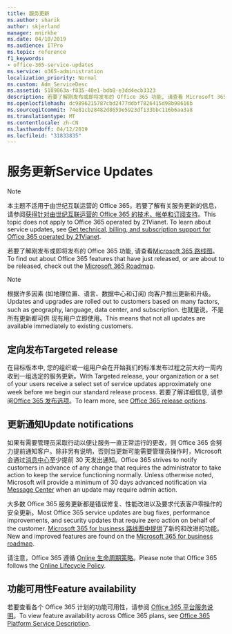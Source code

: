 ```yaml
---
title: 服务更新
ms.author: sharik
author: skjerland
manager: mnirkhe
ms.date: 04/10/2019
ms.audience: ITPro
ms.topic: reference
f1_keywords:
- office-365-service-updates
ms.service: o365-administration
localization_priority: Normal
ms.custom: Adm_ServiceDesc
ms.assetid: 5189063a-f835-40e1-bdb8-e3dd4ecb3323
description: 若要了解刚发布或即将发布的 Office 365 功能, 请查看 Microsoft 365 路线图。
ms.openlocfilehash: dc9896215787cbd2477ddbf7826415d98b98616b
ms.sourcegitcommit: 74e81cb28482d8659e5923df133bbc116b6aa3a8
ms.translationtype: MT
ms.contentlocale: zh-CN
ms.lasthandoff: 04/12/2019
ms.locfileid: "31833835"
---
```

# <a name="service-updates"></a><span data-ttu-id="1b8a0-103">服务更新</span><span class="sxs-lookup"><span data-stu-id="1b8a0-103">Service Updates</span></span>

> [!NOTE]
> <span data-ttu-id="1b8a0-p101">本主题不适用于由世纪互联运营的 Office 365。若要了解有关服务更新的信息，请参阅[获得针对由世纪互联运营的 Office 365 的技术、帐单和订阅支持](http://go.microsoft.com/fwlink/?LinkID=733350&amp;clcid=0x409)。</span><span class="sxs-lookup"><span data-stu-id="1b8a0-p101">This topic does not apply to Office 365 operated by 21Vianet. To learn about service updates, see [Get technical, billing, and subscription support for Office 365 operated by 21Vianet](http://go.microsoft.com/fwlink/?LinkID=733350&amp;clcid=0x409).</span></span> 
  
<span data-ttu-id="1b8a0-106">若要了解刚发布或即将发布的 Office 365 功能, 请查看[Microsoft 365 路线图](https://go.microsoft.com/fwlink/?LinkId=509914)。</span><span class="sxs-lookup"><span data-stu-id="1b8a0-106">To find out about Office 365 features that have just released, or are about to be released, check out the [Microsoft 365 Roadmap](https://go.microsoft.com/fwlink/?LinkId=509914).</span></span>
  
> [!NOTE]
> <span data-ttu-id="1b8a0-107">根据许多因素 (如地理位置、语言、数据中心和订阅) 向客户推出更新和升级。</span><span class="sxs-lookup"><span data-stu-id="1b8a0-107">Updates and upgrades are rolled out to customers based on many factors, such as geography, language, data center, and subscription.</span></span> <span data-ttu-id="1b8a0-108">也就是说，不是所有更新都可供 现有用户立即使用。</span><span class="sxs-lookup"><span data-stu-id="1b8a0-108">This means that not all updates are available immediately to existing customers.</span></span> 
  
## <a name="targeted-release"></a><span data-ttu-id="1b8a0-109">定向发布</span><span class="sxs-lookup"><span data-stu-id="1b8a0-109">Targeted release</span></span>

<span data-ttu-id="1b8a0-110">在目标版本中, 您的组织或一组用户会在开始我们的标准发布过程之前大约一周内收到一组选定的服务更新。</span><span class="sxs-lookup"><span data-stu-id="1b8a0-110">With Targeted release, your organization or a set of your users receive a select set of service updates approximately one week before we begin our standard release process.</span></span> <span data-ttu-id="1b8a0-111">若要了解详细信息, 请参阅[Office 365 发布选项](https://docs.microsoft.com/office365/admin/manage/release-options-in-office-365?view=o365-worldwide)。</span><span class="sxs-lookup"><span data-stu-id="1b8a0-111">To learn more, see [Office 365 release options](https://docs.microsoft.com/office365/admin/manage/release-options-in-office-365?view=o365-worldwide).</span></span> 
  
## <a name="update-notifications"></a><span data-ttu-id="1b8a0-112">更新通知</span><span class="sxs-lookup"><span data-stu-id="1b8a0-112">Update notifications</span></span>

<span data-ttu-id="1b8a0-p104">如果有需要管理员采取行动以便让服务一直正常运行的更改，则 Office 365 会努力提前通知客户。除非另有说明，否则当更新可能需要管理员操作时，Microsoft 会通过[消息中心](http://technet.microsoft.com/library/38FB3333-BFCC-4340-A37B-DEDA509C209.aspx)至少提前 30 天发出通知。</span><span class="sxs-lookup"><span data-stu-id="1b8a0-p104">Office 365 strives to notify customers in advance of any change that requires the administrator to take action to keep the service functioning normally. Unless otherwise noted, Microsoft will provide a minimum of 30 days advanced notification via [Message Center](http://technet.microsoft.com/library/38FB3333-BFCC-4340-A37B-DEDA509C209.aspx) when an update may require admin action.</span></span> 
  
<span data-ttu-id="1b8a0-115">大多数 Office 365 服务更新都是错误修复、性能改进以及要求代表客户零操作的安全更新。</span><span class="sxs-lookup"><span data-stu-id="1b8a0-115">Most Office 365 service updates are bug fixes, performance improvements, and security updates that require zero action on behalf of the customer.</span></span> <span data-ttu-id="1b8a0-116">[Microsoft 365 for business 路线图中提供](http://roadmap.office.com/)了新的和改进的功能。</span><span class="sxs-lookup"><span data-stu-id="1b8a0-116">New and improved features are found on the [Microsoft 365 for business roadmap](http://roadmap.office.com/).</span></span>
  
<span data-ttu-id="1b8a0-117">请注意，Office 365 遵循 [Online 生命周期策略](https://support.microsoft.com/lifecycle#gp/osslpolicy)。</span><span class="sxs-lookup"><span data-stu-id="1b8a0-117">Please note that Office 365 follows the [Online Lifecycle Policy](https://support.microsoft.com/lifecycle#gp/osslpolicy).</span></span>
  
## <a name="feature-availability"></a><span data-ttu-id="1b8a0-118">功能可用性</span><span class="sxs-lookup"><span data-stu-id="1b8a0-118">Feature availability</span></span>

<span data-ttu-id="1b8a0-119">若要查看各个 Office 365 计划的功能可用性，请参阅 [Office 365 平台服务说明](https://technet.microsoft.com/library/office-365-platform-service-description.aspx)。</span><span class="sxs-lookup"><span data-stu-id="1b8a0-119">To view feature availability across Office 365 plans, see [Office 365 Platform Service Description](https://technet.microsoft.com/library/office-365-platform-service-description.aspx).</span></span>
  

